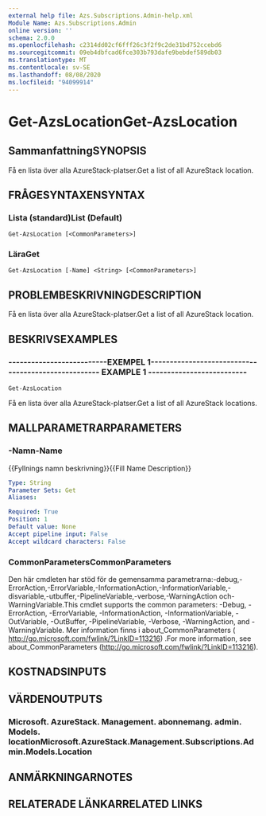 ```yaml
---
external help file: Azs.Subscriptions.Admin-help.xml
Module Name: Azs.Subscriptions.Admin
online version: ''
schema: 2.0.0
ms.openlocfilehash: c2314dd02cf6fff26c3f2f9c2de31bd752ccebd6
ms.sourcegitcommit: 09eb4dbfcad6fce303b793dafe9bebdef589db03
ms.translationtype: MT
ms.contentlocale: sv-SE
ms.lasthandoff: 08/08/2020
ms.locfileid: "94099914"
---
```

# <span data-ttu-id="91e92-101">Get-AzsLocation</span><span class="sxs-lookup"><span data-stu-id="91e92-101">Get-AzsLocation</span></span>

## <span data-ttu-id="91e92-102">Sammanfattning</span><span class="sxs-lookup"><span data-stu-id="91e92-102">SYNOPSIS</span></span>
<span data-ttu-id="91e92-103">Få en lista över alla AzureStack-platser.</span><span class="sxs-lookup"><span data-stu-id="91e92-103">Get a list of all AzureStack location.</span></span>

## <span data-ttu-id="91e92-104">FRÅGESYNTAXEN</span><span class="sxs-lookup"><span data-stu-id="91e92-104">SYNTAX</span></span>

### <span data-ttu-id="91e92-105">Lista (standard)</span><span class="sxs-lookup"><span data-stu-id="91e92-105">List (Default)</span></span>
```
Get-AzsLocation [<CommonParameters>]
```

### <span data-ttu-id="91e92-106">Lära</span><span class="sxs-lookup"><span data-stu-id="91e92-106">Get</span></span>
```
Get-AzsLocation [-Name] <String> [<CommonParameters>]
```

## <span data-ttu-id="91e92-107">PROBLEMBESKRIVNING</span><span class="sxs-lookup"><span data-stu-id="91e92-107">DESCRIPTION</span></span>
<span data-ttu-id="91e92-108">Få en lista över alla AzureStack-platser.</span><span class="sxs-lookup"><span data-stu-id="91e92-108">Get a list of all AzureStack location.</span></span>

## <span data-ttu-id="91e92-109">BESKRIVS</span><span class="sxs-lookup"><span data-stu-id="91e92-109">EXAMPLES</span></span>

### <span data-ttu-id="91e92-110">--------------------------EXEMPEL 1--------------------------</span><span class="sxs-lookup"><span data-stu-id="91e92-110">-------------------------- EXAMPLE 1 --------------------------</span></span>
```
Get-AzsLocation
```

<span data-ttu-id="91e92-111">Få en lista över alla AzureStack-platser.</span><span class="sxs-lookup"><span data-stu-id="91e92-111">Get a list of all AzureStack locations.</span></span>

## <span data-ttu-id="91e92-112">MALLPARAMETRAR</span><span class="sxs-lookup"><span data-stu-id="91e92-112">PARAMETERS</span></span>

### <span data-ttu-id="91e92-113">-Namn</span><span class="sxs-lookup"><span data-stu-id="91e92-113">-Name</span></span>
<span data-ttu-id="91e92-114">{{Fyllnings namn beskrivning}}</span><span class="sxs-lookup"><span data-stu-id="91e92-114">{{Fill Name Description}}</span></span>

```yaml
Type: String
Parameter Sets: Get
Aliases: 

Required: True
Position: 1
Default value: None
Accept pipeline input: False
Accept wildcard characters: False
```

### <span data-ttu-id="91e92-115">CommonParameters</span><span class="sxs-lookup"><span data-stu-id="91e92-115">CommonParameters</span></span>
<span data-ttu-id="91e92-116">Den här cmdleten har stöd för de gemensamma parametrarna:-debug,-ErrorAction,-ErrorVariable,-InformationAction,-InformationVariable,-disvariable,-utbuffer,-PipelineVariable,-verbose,-WarningAction och-WarningVariable.</span><span class="sxs-lookup"><span data-stu-id="91e92-116">This cmdlet supports the common parameters: -Debug, -ErrorAction, -ErrorVariable, -InformationAction, -InformationVariable, -OutVariable, -OutBuffer, -PipelineVariable, -Verbose, -WarningAction, and -WarningVariable.</span></span> <span data-ttu-id="91e92-117">Mer information finns i about_CommonParameters ( http://go.microsoft.com/fwlink/?LinkID=113216) .</span><span class="sxs-lookup"><span data-stu-id="91e92-117">For more information, see about_CommonParameters (http://go.microsoft.com/fwlink/?LinkID=113216).</span></span>

## <span data-ttu-id="91e92-118">KOSTNADS</span><span class="sxs-lookup"><span data-stu-id="91e92-118">INPUTS</span></span>

## <span data-ttu-id="91e92-119">VÄRDEN</span><span class="sxs-lookup"><span data-stu-id="91e92-119">OUTPUTS</span></span>

### <span data-ttu-id="91e92-120">Microsoft. AzureStack. Management. abonnemang. admin. Models. location</span><span class="sxs-lookup"><span data-stu-id="91e92-120">Microsoft.AzureStack.Management.Subscriptions.Admin.Models.Location</span></span>

## <span data-ttu-id="91e92-121">ANMÄRKNINGAR</span><span class="sxs-lookup"><span data-stu-id="91e92-121">NOTES</span></span>

## <span data-ttu-id="91e92-122">RELATERADE LÄNKAR</span><span class="sxs-lookup"><span data-stu-id="91e92-122">RELATED LINKS</span></span>

